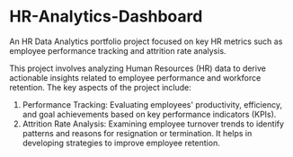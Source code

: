 # HR-Analytics-Dashboard
An HR Data Analytics portfolio project focused on key HR metrics such as employee performance tracking and attrition rate analysis.

This project involves analyzing Human Resources (HR) data to derive actionable insights related to employee performance and workforce retention. The key aspects of the project include:
  1. Performance Tracking: Evaluating employees' productivity, efficiency, and goal achievements based on key performance indicators (KPIs).
  2. Attrition Rate Analysis: Examining employee turnover trends to identify patterns and reasons for resignation or termination. It helps in developing strategies to     improve employee retention.
